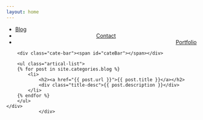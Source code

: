 ```yaml
---
layout: home
---
```


<div class="index-content blog">
    <div class="section">
        <ul class="artical-cate">        
            <li class="on"><a href="/"><span>Blog</span></a></li>
            <li style="text-align:center"><a href="/contact"><span>Contact</span></a></li>
            <li style="text-align:right"><a href="/portfolio"><span>Portfolio</span></a></li>
        </ul>

        <div class="cate-bar"><span id="cateBar"></span></div>

        <ul class="artical-list">
        {% for post in site.categories.blog %}
            <li>
                <h2><a href="{{ post.url }}">{{ post.title }}</a></h2>
                <div class="title-desc">{{ post.description }}</div>
            </li>
        {% endfor %}
        </ul>
    </div>    
                </div>
